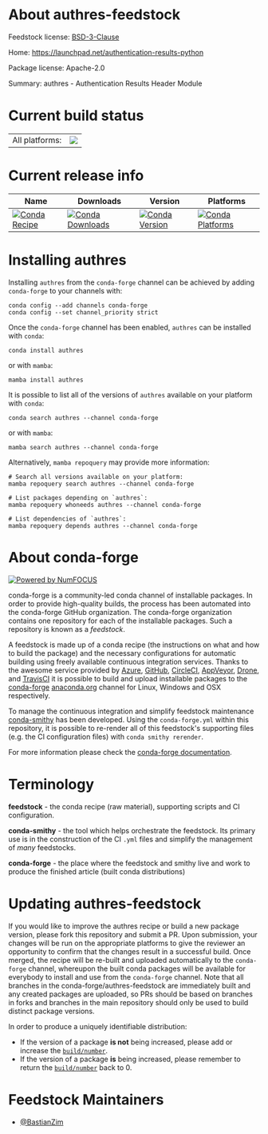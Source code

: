 About authres-feedstock
=======================

Feedstock license: [BSD-3-Clause](https://github.com/conda-forge/authres-feedstock/blob/main/LICENSE.txt)

Home: https://launchpad.net/authentication-results-python

Package license: Apache-2.0

Summary: authres - Authentication Results Header Module

Current build status
====================


<table><tr><td>All platforms:</td>
    <td>
      <a href="https://dev.azure.com/conda-forge/feedstock-builds/_build/latest?definitionId=18561&branchName=main">
        <img src="https://dev.azure.com/conda-forge/feedstock-builds/_apis/build/status/authres-feedstock?branchName=main">
      </a>
    </td>
  </tr>
</table>

Current release info
====================

| Name | Downloads | Version | Platforms |
| --- | --- | --- | --- |
| [![Conda Recipe](https://img.shields.io/badge/recipe-authres-green.svg)](https://anaconda.org/conda-forge/authres) | [![Conda Downloads](https://img.shields.io/conda/dn/conda-forge/authres.svg)](https://anaconda.org/conda-forge/authres) | [![Conda Version](https://img.shields.io/conda/vn/conda-forge/authres.svg)](https://anaconda.org/conda-forge/authres) | [![Conda Platforms](https://img.shields.io/conda/pn/conda-forge/authres.svg)](https://anaconda.org/conda-forge/authres) |

Installing authres
==================

Installing `authres` from the `conda-forge` channel can be achieved by adding `conda-forge` to your channels with:

```
conda config --add channels conda-forge
conda config --set channel_priority strict
```

Once the `conda-forge` channel has been enabled, `authres` can be installed with `conda`:

```
conda install authres
```

or with `mamba`:

```
mamba install authres
```

It is possible to list all of the versions of `authres` available on your platform with `conda`:

```
conda search authres --channel conda-forge
```

or with `mamba`:

```
mamba search authres --channel conda-forge
```

Alternatively, `mamba repoquery` may provide more information:

```
# Search all versions available on your platform:
mamba repoquery search authres --channel conda-forge

# List packages depending on `authres`:
mamba repoquery whoneeds authres --channel conda-forge

# List dependencies of `authres`:
mamba repoquery depends authres --channel conda-forge
```


About conda-forge
=================

[![Powered by
NumFOCUS](https://img.shields.io/badge/powered%20by-NumFOCUS-orange.svg?style=flat&colorA=E1523D&colorB=007D8A)](https://numfocus.org)

conda-forge is a community-led conda channel of installable packages.
In order to provide high-quality builds, the process has been automated into the
conda-forge GitHub organization. The conda-forge organization contains one repository
for each of the installable packages. Such a repository is known as a *feedstock*.

A feedstock is made up of a conda recipe (the instructions on what and how to build
the package) and the necessary configurations for automatic building using freely
available continuous integration services. Thanks to the awesome service provided by
[Azure](https://azure.microsoft.com/en-us/services/devops/), [GitHub](https://github.com/),
[CircleCI](https://circleci.com/), [AppVeyor](https://www.appveyor.com/),
[Drone](https://cloud.drone.io/welcome), and [TravisCI](https://travis-ci.com/)
it is possible to build and upload installable packages to the
[conda-forge](https://anaconda.org/conda-forge) [anaconda.org](https://anaconda.org/)
channel for Linux, Windows and OSX respectively.

To manage the continuous integration and simplify feedstock maintenance
[conda-smithy](https://github.com/conda-forge/conda-smithy) has been developed.
Using the ``conda-forge.yml`` within this repository, it is possible to re-render all of
this feedstock's supporting files (e.g. the CI configuration files) with ``conda smithy rerender``.

For more information please check the [conda-forge documentation](https://conda-forge.org/docs/).

Terminology
===========

**feedstock** - the conda recipe (raw material), supporting scripts and CI configuration.

**conda-smithy** - the tool which helps orchestrate the feedstock.
                   Its primary use is in the construction of the CI ``.yml`` files
                   and simplify the management of *many* feedstocks.

**conda-forge** - the place where the feedstock and smithy live and work to
                  produce the finished article (built conda distributions)


Updating authres-feedstock
==========================

If you would like to improve the authres recipe or build a new
package version, please fork this repository and submit a PR. Upon submission,
your changes will be run on the appropriate platforms to give the reviewer an
opportunity to confirm that the changes result in a successful build. Once
merged, the recipe will be re-built and uploaded automatically to the
`conda-forge` channel, whereupon the built conda packages will be available for
everybody to install and use from the `conda-forge` channel.
Note that all branches in the conda-forge/authres-feedstock are
immediately built and any created packages are uploaded, so PRs should be based
on branches in forks and branches in the main repository should only be used to
build distinct package versions.

In order to produce a uniquely identifiable distribution:
 * If the version of a package **is not** being increased, please add or increase
   the [``build/number``](https://docs.conda.io/projects/conda-build/en/latest/resources/define-metadata.html#build-number-and-string).
 * If the version of a package **is** being increased, please remember to return
   the [``build/number``](https://docs.conda.io/projects/conda-build/en/latest/resources/define-metadata.html#build-number-and-string)
   back to 0.

Feedstock Maintainers
=====================

* [@BastianZim](https://github.com/BastianZim/)

